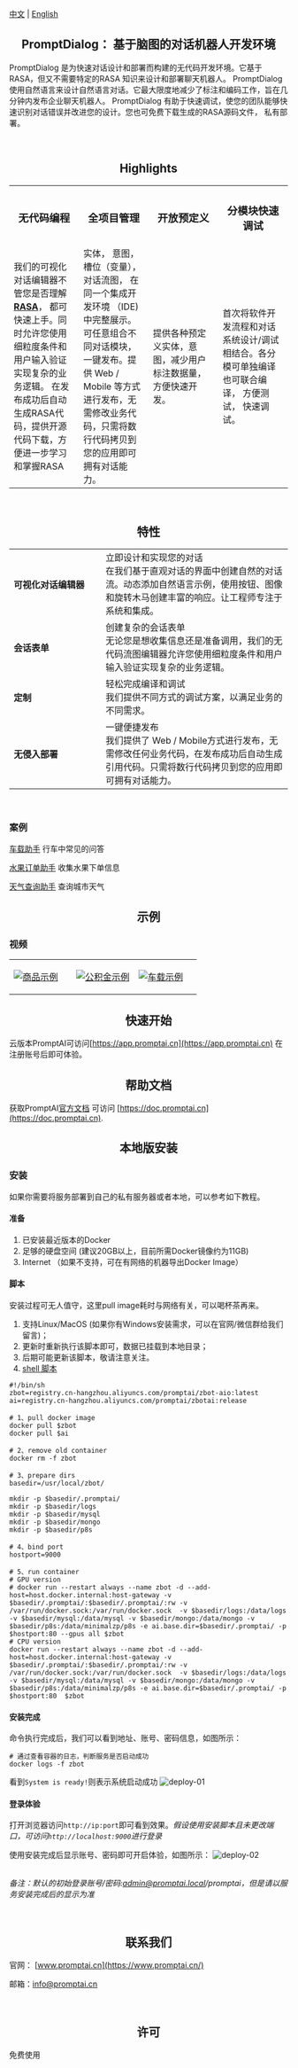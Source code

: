 [中文](README.md) | [English](README_en.md)

<h2 align="center">PromptDialog： 基于脑图的对话机器人开发环境</h2>

PromptDialog 是为快速对话设计和部署而构建的无代码开发环境。它基于RASA，但又不需要特定的RASA 知识来设计和部署聊天机器人。 PromptDialog 使用自然语言来设计自然语言对话。它最大限度地减少了标注和编码工作，旨在几分钟内发布企业聊天机器人。 PromptDialog 有助于快速调试，使您的团队能够快速识别对话错误并改进您的设计。您也可免费下载生成的RASA源码文件， 私有部署。

<br/>
<h2 name="highlights" align="center">Highlights</h2>

<center>
<table>
  <tr>
    <th><h3>无代码编程</h3></th>
    <th><h3>全项目管理</h3></th>
    <th><h3>开放预定义</h3></th>
    <th><h3>分模块快速调试</h3></th>
  </tr>
    <tr>
    <td width="25%">我们的可视化对话编辑器不管您是否理解<strong><a href="https://github.com/rasaHQ/rasa" target="_blank">RASA</a></strong>， 都可快速上手。同时允许您使用细粒度条件和用户输入验证实现复杂的业务逻辑。 在发布成功后自动生成RASA代码，提供开源代码下载，方便进一步学习和掌握RASA</td>
    <td width="25%">实体， 意图， 槽位（变量），对话流图， 在同一个集成开发环境 （IDE) 中完整展示。可任意组合不同对话模块， 一键发布。提供 Web / Mobile 等方式进行发布，无需修改业务代码，只需将数行代码拷贝到您的应用即可拥有对话能力。 </td>
    <td width="25%">提供各种预定义实体，意图，减少用户标注数据量， 方便快速开发。</td>
    <td width="25%">首次将软件开发流程和对话系统设计/调试相结合。各分模可单独编译也可联合编译， 方便测试， 快速调试。  </td>
  </tr>

</table>
</center>

<br/>
<h2 name="features" align="center">特性</h2>
<table>

<tr>
    <td width="33%"><h4>可视化对话编辑器</h4></td>
    <td width="67%">立即设计和实现您的对话</Br>在我们基于直观对话的界面中创建自然的对话流。动态添加自然语言示例，使用按钮、图像和旋转木马创建丰富的响应。让工程师专注于系统和集成。</td>
</tr>
<tr>
    <td width="33%"><h4>会话表单</h4></td>
    <td width="67%">创建复杂的会话表单</Br>
无论您是想收集信息还是准备调用，我们的无代码流图编辑器允许您使用细粒度条件和用户输入验证实现复杂的业务逻辑。</td>
<tr>
    <td width="33%"><h4>定制</h4></td>
    <td width="67%">轻松完成编译和调试 </Br>我们提供不同方式的调试方案，以满足业务的不同需求。</td>
</tr>
<tr>
    <td width="33%"><h4>无侵入部署</h4></td>
    <td width="67%">一键便捷发布 </Br> 我们提供了 Web / Mobile方式进行发布，无需修改任何业务代码，在发布成功后自动生成引用代码。只需将数行代码拷贝到您的应用即可拥有对话能力。
</tr>
</table>
<br/>

### 案例

[车载助手](/examples/car/car.md) 行车中常见的问答

[水果订单助手](/examples/fruits/fruits.md) 收集水果下单信息

[天气查询助手](/examples/weather/weather.md) 查询城市天气

<h2 name="quick-start" align="center">示例</h2>

### 视频
<table border="0">
<tr>
 <td width="33%">

[![商品示例](images/example-product.png)](https://www.promptai.cn/zh/#examples)
 </td>
<td width="33%">

[![公积金示例](images/example-service.png)](https://www.promptai.cn/zh/#examples)
 </td>
<td width="33%">

[![车载示例](images/example-car.png)](https://www.promptai.cn/zh/#examples)
 </td>
</tr>
</table>

<h2 name="quick-start" align="center">快速开始</h2>

云版本PromptAI可访问[https://app.promptai.cn](https://app.promptai.cn) 在注册账号后即可体验。


<h2 name="documentation" align="center">帮助文档</h2>

获取PromptAI[官方文档](https://doc.promptai.cn/) 可访问  [https://doc.promptai.cn](https://doc.promptai.cn). 

<h2 name="development" align="center">本地版安装</h2>

### 安装
如果你需要将服务部署到自己的私有服务器或者本地，可以参考如下教程。



#### 准备

1. 已安装最近版本的Docker
2. 足够的硬盘空间 (建议20GB以上，目前所需Docker镜像约为11GB)
3. Internet （如果不支持，可在有网络的机器导出Docker Image）

#### 脚本

安装过程可无人值守，这里pull image耗时与网络有关，可以喝杯茶再来。

1. 支持Linux/MacOS (如果你有Windows安装需求，可以在官网/微信群给我们留言)； 
2. 更新时重新执行该脚本即可，数据已挂载到本地目录；
3. 后期可能更新该脚本，敬请注意关注。
4. [shell 脚本](/scripts/install_zh.sh)

```shell
#!/bin/sh
zbot=registry.cn-hangzhou.aliyuncs.com/promptai/zbot-aio:latest
ai=registry.cn-hangzhou.aliyuncs.com/promptai/zbotai:release

# 1、pull docker image
docker pull $zbot
docker pull $ai

# 2、remove old container
docker rm -f zbot

# 3、prepare dirs
basedir=/usr/local/zbot/

mkdir -p $basedir/.promptai/
mkdir -p $basedir/logs
mkdir -p $basedir/mysql
mkdir -p $basedir/mongo
mkdir -p $basedir/p8s

# 4、bind port
hostport=9000

# 5、run container
# GPU version
# docker run --restart always --name zbot -d --add-host=host.docker.internal:host-gateway -v $basedir/.promptai/:$basedir/.promptai/:rw -v /var/run/docker.sock:/var/run/docker.sock  -v $basedir/logs:/data/logs -v $basedir/mysql:/data/mysql -v $basedir/mongo:/data/mongo -v $basedir/p8s:/data/minimalzp/p8s -e ai.base.dir=$basedir/.promptai/ -p $hostport:80 --gpus all $zbot
# CPU version
docker run --restart always --name zbot -d --add-host=host.docker.internal:host-gateway -v $basedir/.promptai/:$basedir/.promptai/:rw -v /var/run/docker.sock:/var/run/docker.sock  -v $basedir/logs:/data/logs -v $basedir/mysql:/data/mysql -v $basedir/mongo:/data/mongo -v $basedir/p8s:/data/minimalzp/p8s -e ai.base.dir=$basedir/.promptai/ -p $hostport:80  $zbot
```

#### 安装完成
命令执行完成后，我们可以看到地址、账号、密码信息，如图所示：

```shell
# 通过查看容器的日志，判断服务是否启动成功
docker logs -f zbot
```
看到`System is ready!`则表示系统启动成功
![deploy-01](images/deploy-01.png)

#### 登录体验
打开浏览器访问`http://ip:port`即可看到效果。*假设使用安装脚本且未更改端口，可访问`http://localhost:9000`进行登录*

使用安装完成后显示账号、密码即可开启体验，如图所示：
![deploy-02](images/deploy-02.png)

<br/>*备注：默认的初始登录账号/密码:admin@promptai.local/promptai，但是请以服务安装完成后的显示为准*

<br/>
<h2 align="center">联系我们</h2>

官网：
[www.promptai.cn](https://www.promptai.cn/)

邮箱：info@promptai.cn

<br/>
<h2 align="center">许可</h2>

免费使用
